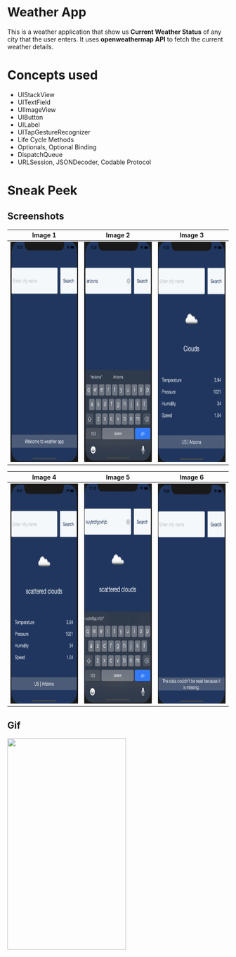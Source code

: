 


# Weather App

This is a weather application that show us **Current Weather Status** of any city that the user enters. It uses **openweathermap API** to fetch the current weather details.


# Concepts used

- UIStackView
- UITextField
- UIImageView
- UIButton
- UILabel
- UITapGestureRecognizer
- Life Cycle Methods
- Optionals, Optional Binding
- DispatchQueue
- URLSession, JSONDecoder, Codable Protocol

# Sneak Peek
## Screenshots

Image 1                     |  Image 2             |  Image 3
:-------------------------:|:-------------------------:|:-------------------------:
<img src="https://github.com/deepanshushares/Whats_the_weather/blob/main/Images/image_1.png" width="250" height="500px"> |  <img src="https://github.com/deepanshushares/Whats_the_weather/blob/main/Images/image_2.png" width="250" height="500px"> |  <img src="https://github.com/deepanshushares/Whats_the_weather/blob/main/Images/image_3.png" width="250" height="500px">

Image 4                     |  Image 5             |  Image 6
:-------------------------:|:-------------------------:|:-------------------------:
<img src="https://github.com/deepanshushares/Whats_the_weather/blob/main/Images/image_4.png" width="250" height="500px"> |  <img src="https://github.com/deepanshushares/Whats_the_weather/blob/main/Images/image_5.png" width="250" height="500px"> |  <img src="https://github.com/deepanshushares/Whats_the_weather/blob/main/Images/image_6.png" width="250" height="500px">

## Gif

<img src="https://media.giphy.com/media/eFivU2i6UpQwYXuqZZ/giphy.gif" width="270" height="480" />
